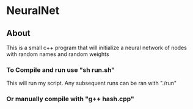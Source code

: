 # NeuralNet

## About
This is a small c++ program that will initialize a neural network of nodes with random names and random weights

### To Compile and run use "sh run.sh"
This will run my script. Any subsequent runs can be ran with "./run"

### Or manually compile with "g++ hash.cpp"
